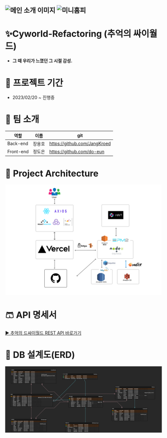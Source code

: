 ![메인 소개 이미지](https://blog.kakaocdn.net/dn/bp5KMh/btrTVgOZGK7/rNVqrrcDI3XvZNb4mJ79W1/img.png)
![미니홈피](https://blog.kakaocdn.net/dn/bgILCg/btrTVUZnmuT/0bLVzhkRYQDjSV96s5RFQ0/img.png)
---------------------------

# ✨Cyworld-Refactoring (추억의 싸이월드)

- **그 때 우리가 느꼈던 그 시절 감성.**

# 📆 프로젝트 기간

- 2023/02/20 ~ 진행중

# 👒 팀 소개
| 역할 | 이름 | git |
| ------ | -- | ----|
| Back-end | 장용호 | https://github.com/JangKroed|
| Front-end | 정도은 | https://github.com/do-eun|


# 👔 Project Architecture

![아키텍처](./img/architecture.png)


# 🩳 API 명세서
[▶ 추억의 드싸이월드 REST API 바로가기](https://www.notion.so/)

# 🧦 DB 설계도(ERD)
![erd](./img/refactoring-CyworldCloneCoding.png)

